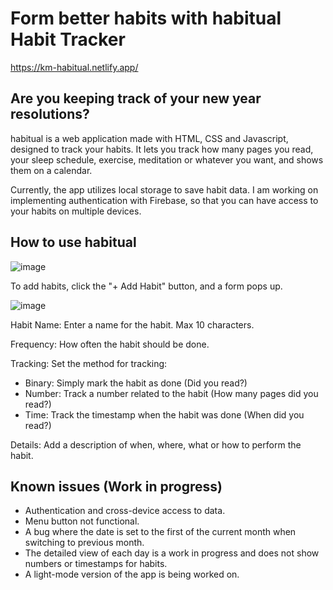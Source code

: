 # Form better habits with habitual Habit Tracker
https://km-habitual.netlify.app/

## Are you keeping track of your new year resolutions? 

habitual is a web application made with HTML, CSS and Javascript, designed to track your habits.
It lets you track how many pages you read, your sleep schedule, exercise, meditation or whatever you want, and shows them on a calendar.

Currently, the app utilizes local storage to save habit data.
I am working on implementing authentication with Firebase, so that you can have access to your habits on multiple devices.

## How to use habitual
![image](https://github.com/KevinMolid/HabitTracker/assets/97530324/3e50df66-1888-4347-bdbc-b26844d3c3ef)

To add habits, click the "+ Add Habit" button, and a form pops up.

![image](https://github.com/KevinMolid/HabitTracker/assets/97530324/4729205d-52fd-486c-bacd-06d330727782)

Habit Name: Enter a name for the habit. Max 10 characters.

Frequency: How often the habit should be done.

Tracking: Set the method for tracking:
* Binary: Simply mark the habit as done (Did you read?)
* Number: Track a number related to the habit (How many pages did you read?)
* Time: Track the timestamp when the habit was done (When did you read?)

Details: Add a description of when, where, what or how to perform the habit.

## Known issues (Work in progress)
* Authentication and cross-device access to data.
* Menu button not functional.
* A bug where the date is set to the first of the current month when switching to previous month.
* The detailed view of each day is a work in progress and does not show numbers or timestamps for habits.
* A light-mode version of the app is being worked on.
